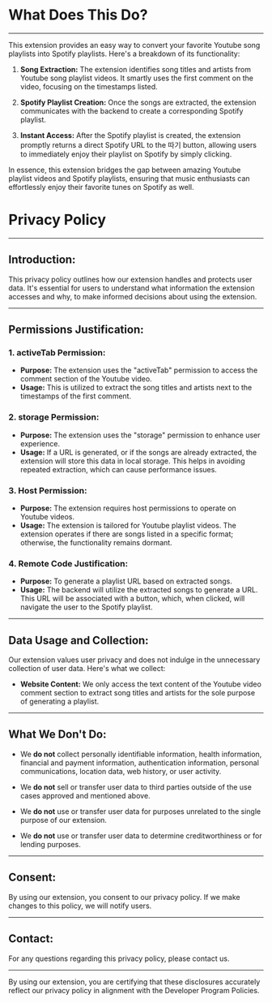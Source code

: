 # What Does This Do?

---

This extension provides an easy way to convert your favorite Youtube song playlists into Spotify playlists. Here's a breakdown of its functionality:

1. **Song Extraction:** The extension identifies song titles and artists from Youtube song playlist videos. It smartly uses the first comment on the video, focusing on the timestamps listed.

2. **Spotify Playlist Creation:** Once the songs are extracted, the extension communicates with the backend to create a corresponding Spotify playlist.

3. **Instant Access:** After the Spotify playlist is created, the extension promptly returns a direct Spotify URL to the 따기 button, allowing users to immediately enjoy their playlist on Spotify by simply clicking.

In essence, this extension bridges the gap between amazing Youtube playlist videos and Spotify playlists, ensuring that music enthusiasts can effortlessly enjoy their favorite tunes on Spotify as well.



# Privacy Policy

---

## Introduction:

This privacy policy outlines how our extension handles and protects user data. It's essential for users to understand what information the extension accesses and why, to make informed decisions about using the extension.

---

## Permissions Justification:

### 1. activeTab Permission:
   - **Purpose:** The extension uses the "activeTab" permission to access the comment section of the Youtube video.
   - **Usage:** This is utilized to extract the song titles and artists next to the timestamps of the first comment.

### 2. storage Permission:
   - **Purpose:** The extension uses the "storage" permission to enhance user experience.
   - **Usage:** If a URL is generated, or if the songs are already extracted, the extension will store this data in local storage. This helps in avoiding repeated extraction, which can cause performance issues.

### 3. Host Permission:
   - **Purpose:** The extension requires host permissions to operate on Youtube videos.
   - **Usage:** The extension is tailored for Youtube playlist videos. The extension operates if there are songs listed in a specific format; otherwise, the functionality remains dormant.

### 4. Remote Code Justification:
   - **Purpose:** To generate a playlist URL based on extracted songs.
   - **Usage:** The backend will utilize the extracted songs to generate a URL. This URL will be associated with a button, which, when clicked, will navigate the user to the Spotify playlist.

---

## Data Usage and Collection:

Our extension values user privacy and does not indulge in the unnecessary collection of user data. Here's what we collect:

- **Website Content:** We only access the text content of the Youtube video comment section to extract song titles and artists for the sole purpose of generating a playlist.

---

## What We Don't Do:

- We **do not** collect personally identifiable information, health information, financial and payment information, authentication information, personal communications, location data, web history, or user activity.

- We **do not** sell or transfer user data to third parties outside of the use cases approved and mentioned above.

- We **do not** use or transfer user data for purposes unrelated to the single purpose of our extension.

- We **do not** use or transfer user data to determine creditworthiness or for lending purposes.

---

## Consent:

By using our extension, you consent to our privacy policy. If we make changes to this policy, we will notify users.

---

## Contact:

For any questions regarding this privacy policy, please contact us.

---

By using our extension, you are certifying that these disclosures accurately reflect our privacy policy in alignment with the Developer Program Policies.
